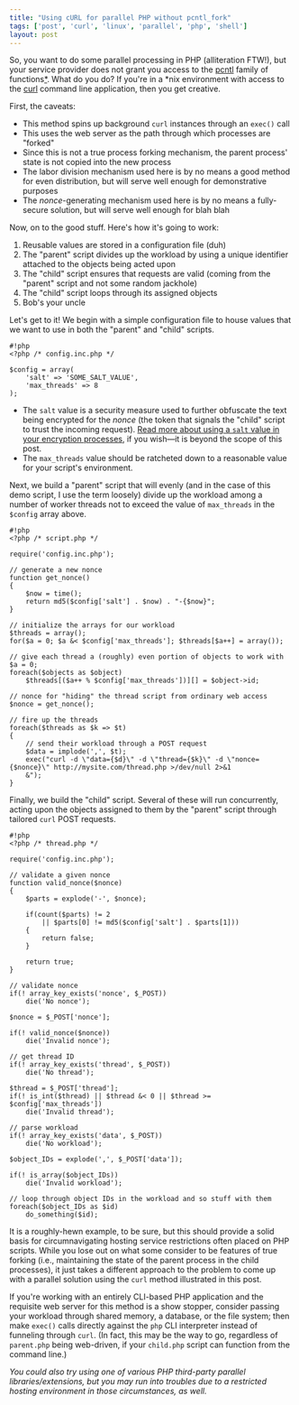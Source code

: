 ```yaml
---
title: "Using cURL for parallel PHP without pcntl_fork"
tags: ['post', 'curl', 'linux', 'parallel', 'php', 'shell']
layout: post
---
```


So, you want to do some parallel processing in PHP (alliteration FTW!),
but your service provider does not grant you access to the
[pcntl](http://www.php.net/manual/en/ref.pcntl.php) family of
functions[*](#footnote-1). What do you do? If you're in a *nix
environment with access to the [curl](http://linux.die.net/man/1/curl)
command line application, then you get creative.<!--more-->

First, the caveats:

-   This method spins up background `curl` instances through an `exec()`
    call
-   This uses the web server as the path through which processes are
    "forked"
-   Since this is not a true process forking mechanism, the parent
    process' state is not copied into the new process
-   The labor division mechanism used here is by no means a good method
    for even distribution, but will serve well enough for demonstrative
    purposes
-   The *nonce*-generating mechanism used here is by no means a
    fully-secure solution, but will serve well enough for blah blah

Now, on to the good stuff. Here's how it's going to work:

1.  Reusable values are stored in a configuration file (duh)
2.  The "parent" script divides up the workload by using a unique
    identifier attached to the objects being acted upon
3.  The "child" script ensures that requests are valid (coming from the
    "parent" script and not some random jackhole)
4.  The "child" script loops through its assigned objects
5.  Bob's your uncle

Let's get to it! We begin with a simple configuration file to house
values that we want to use in both the "parent" and "child" scripts.

    #!php
    <?php /* config.inc.php */  

    $config = array(  
        'salt' => 'SOME_SALT_VALUE',  
        'max_threads' => 8  
    );  

-   The `salt` value is a security measure used to further obfuscate the
    text being encrypted for the *nonce* (the token that signals the
    "child" script to trust the incoming request). [Read more about
    using a `salt` value in your encryption
    processes](http://en.wikipedia.org/wiki/Salt_(cryptography)), if you
    wish—it is beyond the scope of this post.
-   The `max_threads` value should be ratcheted down to a reasonable
    value for your script's environment.

Next, we build a "parent" script that will evenly (and in the case of
this demo script, I use the term loosely) divide up the workload among a
number of worker threads not to exceed the value of `max_threads` in the
`$config` array above.

    #!php
    <?php /* script.php */  

    require('config.inc.php');

    // generate a new nonce  
    function get_nonce()  
    {  
        $now = time();  
        return md5($config['salt'] . $now) . "-{$now}";  
    }

    // initialize the arrays for our workload  
    $threads = array();  
    for($a = 0; $a &< $config['max_threads']; $threads[$a++] = array());

    // give each thread a (roughly) even portion of objects to work with  
    $a = 0;  
    foreach($objects as $object)  
        $threads[($a++ % $config['max_threads'])][] = $object->id;

    // nonce for "hiding" the thread script from ordinary web access  
    $nonce = get_nonce();

    // fire up the threads  
    foreach($threads as $k => $t)  
    {  
        // send their workload through a POST request  
        $data = implode(',', $t);  
        exec("curl -d \"data={$d}\" -d \"thread={$k}\" -d \"nonce={$nonce}\" http://mysite.com/thread.php >/dev/null 2>&1
        &");  
    }  

Finally, we build the "child" script. Several of these will run
concurrently, acting upon the objects assigned to them by the "parent"
script through tailored `curl` POST requests.

    #!php
    <?php /* thread.php */  

    require('config.inc.php');

    // validate a given nonce  
    function valid_nonce($nonce)  
    {  
        $parts = explode('-', $nonce);

        if(count($parts) != 2  
            || $parts[0] != md5($config['salt'] . $parts[1]))  
        {  
            return false;  
        }

        return true;  
    }

    // validate nonce  
    if(! array_key_exists('nonce', $_POST))  
        die('No nonce');  

    $nonce = $_POST['nonce'];  

    if(! valid_nonce($nonce))  
        die('Invalid nonce');

    // get thread ID  
    if(! array_key_exists('thread', $_POST))  
        die('No thread');  

    $thread = $_POST['thread'];  
    if(! is_int($thread) || $thread &< 0 || $thread >= $config['max_threads'])  
        die('Invalid thread');

    // parse workload  
    if(! array_key_exists('data', $_POST))  
        die('No workload');  

    $object_IDs = explode(',', $_POST['data']);  

    if(! is_array($object_IDs))  
        die('Invalid workload');

    // loop through object IDs in the workload and so stuff with them  
    foreach($object_IDs as $id)  
        do_something($id);  

It is a roughly-hewn example, to be sure, but this should provide a
solid basis for circumnavigating hosting service restrictions often
placed on PHP scripts. While you lose out on what some consider to be
features of true forking (i.e., maintaining the state of the parent
process in the child processes), it just takes a different approach to
the problem to come up with a parallel solution using the `curl` method
illustrated in this post.

If you're working with an entirely CLI-based PHP application and the
requisite web server for this method is a show stopper, consider passing
your workload through shared memory, a database, or the file system;
then make `exec()` calls directly against the `php` CLI interpreter
instead of funneling through `curl`. (In fact, this may be the way to
go, regardless of `parent.php` being web-driven, if your `child.php`
script can function from the command line.)

*You could also try using one of various PHP third-party parallel
libraries/extensions, but you may run into troubles due to a restricted
hosting environment in those circumstances, as well.*
